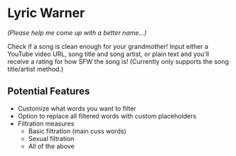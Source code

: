 # Lyric Warner
_(Please help me come up with a better name...)_

Check if a song is clean enough for your grandmother! Input either a YouTube video URL, song title and song artist, or plain text and you'll receive a rating for how SFW the song is! (Currently only supports the song title/artist method.)


## Potential Features
- Customize what words you want to filter
- Option to replace all filtered words with custom placeholders
- Filtration measures
    - Basic filtration (main cuss words)
    - Sexual filtration
    - All of the above
